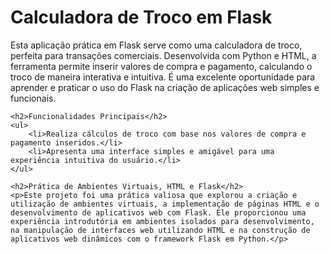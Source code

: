 <html>

<head>
    <title>Calculadora de Troco em Flask</title>
</head>

<body>
    <h1>Calculadora de Troco em Flask</h1>
    <p>Esta aplicação prática em Flask serve como uma calculadora de troco, perfeita para transações comerciais. Desenvolvida com Python e HTML, a ferramenta permite inserir valores de compra e pagamento, calculando o troco de maneira interativa e intuitiva. É uma excelente oportunidade para aprender e praticar o uso do Flask na criação de aplicações web simples e funcionais.</p>

    <h2>Funcionalidades Principais</h2>
    <ul>
        <li>Realiza cálculos de troco com base nos valores de compra e pagamento inseridos.</li>
        <li>Apresenta uma interface simples e amigável para uma experiência intuitiva do usuário.</li>
    </ul>

    <h2>Prática de Ambientes Virtuais, HTML e Flask</h2>
    <p>Este projeto foi uma prática valiosa que explorou a criação e utilização de ambientes virtuais, a implementação de páginas HTML e o desenvolvimento de aplicativos web com Flask. Ele proporcionou uma experiência introdutória em ambientes isolados para desenvolvimento, na manipulação de interfaces web utilizando HTML e na construção de aplicativos web dinâmicos com o framework Flask em Python.</p>
